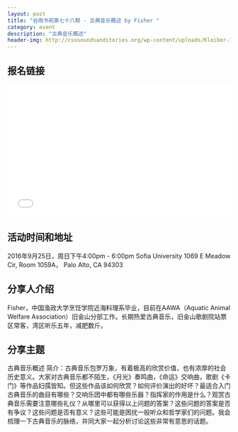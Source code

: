 ```yaml
---
layout: post
title: "谷雨书苑第七十八期 - 古典音乐概述 by Fisher "
category: event
description: "古典音乐概述"
header-img: http://csosoundsandstories.org/wp-content/uploads/Kleiber-1983-wide-980x520.jpg
---
```


## 报名链接
<div style="width:100%; text-align:left;" ><iframe src="//eventbrite.com/tickets-external?eid=27859753272&ref=etckt" frameborder="0" height="300" width="100%" vspace="0" hspace="0" marginheight="5" marginwidth="5" scrolling="auto" allowtransparency="true"></iframe></div>

## 活动时间和地址
2016年9月25日，周日下午4:00pm - 6:00pm
Sofia University 1069 E Meadow Cir, Room 1059A， Palo Alto, CA 94303

## 分享人介绍
Fisher，中国渔政大学烹饪学院近海料理系毕业，目前在AAWA（Aquatic Animal Welfare Association）旧金山分部工作。长期热爱古典音乐，旧金山歌剧院站票区常客，湾区听乐五年，减肥数斤。

## 分享主题
古典音乐概述
简介：古典音乐包罗万象，有着极高的欣赏价值，也有浓厚的社会历史意义。大家对古典音乐都不陌生，《月光》奏鸣曲，《命运》交响曲，歌剧《卡门》等作品妇孺皆知。但这些作品该如何欣赏？如何评价演出的好坏？最适合入门古典音乐的曲目有哪些？交响乐团中都有哪些乐器？指挥家的作用是什么？观赏古典音乐需要注意哪些礼仪？从哪里可以获得以上问题的答案？这些问题的答案是否有争议？这些问题是否有意义？这些可能是困扰一般听众和哲学家们的问题。我会梳理一下古典音乐的脉络，并同大家一起分析讨论这些非常有意思的话题。


